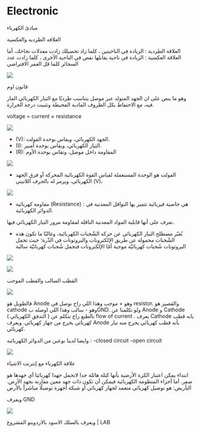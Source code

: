 # Electronic



مبادئ الكهرباء 

العلاقه الطرديه والعكسية

العلاقة الطردية : الزيادة في الناحيتين ، كلما زاد تحصيلك زادت معدلات نجاحك، أما العلاقة العكسية : الزيادة في ناحية يقابلها نقص في الناحية الأخرى ، كلما زادت عدد السجائر كلما قل العمر الافتراضي 



![](https://paper-attachments.dropbox.com/s_052AC3F8371F646E226607DC62F482415B66886DEC2AB4ED68AA7FE70D1DEBFE_1654588865625_Screen+Shot+1443-11-08+at+11.00.53+AM.png)




قانون اوم 

وهو ما ينص على ان الجهد المتولد عبر موصل يتناسب طرديًا مع التيار الكهربائي المار فيه، مع الاحتفاظ بكل الظروف المادية المحيطة وتثبيت درجة الحرارة. 

voltage = current × resistance




![](https://paper-attachments.dropbox.com/s_052AC3F8371F646E226607DC62F482415B66886DEC2AB4ED68AA7FE70D1DEBFE_1654588942795_image.png)

-  (V): الجهد الكهربائي، ويقاس بوحدة الفولت. 
-  (I): التيار الكهربائي، ويقاس بوحدة أمبير.
- (R): المقاومة داخل موصل، وتقاس بوحدة الأوم


![](https://paper-attachments.dropbox.com/s_052AC3F8371F646E226607DC62F482415B66886DEC2AB4ED68AA7FE70D1DEBFE_1654589212880_image.png)



- الفولت هو الوحدة المستعملة لقياس القوة الكهربائية المحركة أو فرق الجهد الكهربائي، ويرمز له بالحرف اللاتيني (V)،



![](https://paper-attachments.dropbox.com/s_052AC3F8371F646E226607DC62F482415B66886DEC2AB4ED68AA7FE70D1DEBFE_1654589325655_image.png)



- مقاومة كهربائية (Resistance) :  هي خاصية فيزيائية تتميز بها النواقل المعدنية في الدوائر الكهربائية.

 تعرف على أنها قابلية المواد المعدنية الناقلة لمقاومة مرور التيار الكهربائي فيها. 
 

- يُعبّر مصطلح التيار الكهربائي عن حركة الشّحنات الكهربائية، وغالبًا ما تكون هذه الشّحنات محمولة عن طريق الإلكترونات والبروتونات في الذّرة؛ حيث تحمل البروتونات شُحنات كهربائيّة موجبة أمّا الإلكترونات فتحمل شُحنات كهربائيّة سالبة


![](https://paper-attachments.dropbox.com/s_052AC3F8371F646E226607DC62F482415B66886DEC2AB4ED68AA7FE70D1DEBFE_1654589409052_image.png)

![](https://paper-attachments.dropbox.com/s_052AC3F8371F646E226607DC62F482415B66886DEC2AB4ED68AA7FE70D1DEBFE_1654589417881_image.png)


القطب  السالب والقطب الموجب 



![](https://paper-attachments.dropbox.com/s_052AC3F8371F646E226607DC62F482415B66886DEC2AB4ED68AA7FE70D1DEBFE_1654589471761_image.png)


فالطويل هو Anode وهو + موجب  وهذا اللي راح نوصل في resistor.
والقصير هو cathode وهو -  سالب وهذا اللي اوصله بGND. 
ولو تكلمنا عن Anode و Cathode  بالطبع راح نتكلم عن ( التدفق الكهربائي ) flow of current . 
يعرف Cathode بانه قطب كهربائي يخرج من جهاز كهربائي. 
ويعرف Anode بأنه قطب كهربائي يخرج منه تيار كهربائي. 



وايضا لدينا نوعين من الدوائر الكهربائيه : 
-closed circuit 
-open circuit 


![](https://paper-attachments.dropbox.com/s_052AC3F8371F646E226607DC62F482415B66886DEC2AB4ED68AA7FE70D1DEBFE_1654589529323_image.png)


علاقة الكهرباء مع إنترنت الاشياء

ابتداء يمكن اعتبار الكرة الأرضية بأنها كتلة هائلة جدا لاتحمل جهدا كهربائيا أي جهدها هو صفر. أما أجزاء المنظومة الكهربائية فيمكن أن تكون ذات جهد معين مقارنة بجهد الأرض.
التأريض: هو توصيل كهربائي متعمد لجهاز كهربائي أو شبكة أجهزة توصيلًا مباشراً بالأرض

ويعرف GND 

![](https://paper-attachments.dropbox.com/s_052AC3F8371F646E226607DC62F482415B66886DEC2AB4ED68AA7FE70D1DEBFE_1654589815423_image.png)


ويعرف بالسلك الاسود بالاردوينو  المشروع | LAB 
